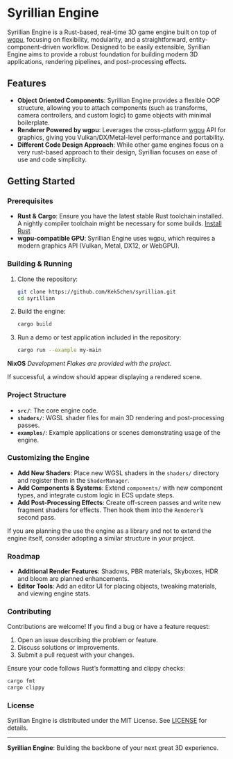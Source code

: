 # Syrillian Engine

Syrillian Engine is a Rust-based, real-time 3D game engine built on top of [wgpu](https://github.com/gfx-rs/wgpu), focusing on flexibility, modularity, and a straightforward, entity-component-driven workflow. Designed to be easily extensible, Syrillian Engine aims to provide a robust foundation for building modern 3D applications, rendering pipelines, and post-processing effects.

## Features

- **Object Oriented Components**: Syrillian Engine provides a flexible OOP structure, allowing you to attach components (such as transforms, camera controllers, and custom logic) to game objects with minimal boilerplate.
- **Renderer Powered by wgpu**: Leverages the cross-platform [wgpu](https://github.com/gfx-rs/wgpu) API for graphics, giving you Vulkan/DX/Metal-level performance and portability.
- **Different Code Design Approach**: While other game engines focus on a very rust-based approach to their design, Syrillian focuses on ease of use and code simplicity.

## Getting Started

### Prerequisites

- **Rust & Cargo**: Ensure you have the latest stable Rust toolchain installed. A nightly compiler toolchain might be necessary for some builds.
  [Install Rust](https://www.rust-lang.org/tools/install)
- **wgpu-compatible GPU**: Syrillian Engine uses wgpu, which requires a modern graphics API (Vulkan, Metal, DX12, or WebGPU).

### Building & Running

1. Clone the repository:
   ```bash
   git clone https://github.com/Kek5chen/syrillian.git
   cd syrillian
   ```

2. Build the engine:
   ```bash
   cargo build
   ```

3. Run a demo or test application included in the repository:
   ```bash
   cargo run --example my-main
   ```

**NixOS** *Development Flakes are provided with the project.*

If successful, a window should appear displaying a rendered scene.

### Project Structure

- **`src/`**: The core engine code.
- **`shaders/`**: WGSL shader files for main 3D rendering and post-processing passes.
- **`examples/`**: Example applications or scenes demonstrating usage of the engine.

### Customizing the Engine

- **Add New Shaders**: Place new WGSL shaders in the `shaders/` directory and register them in the `ShaderManager`.
- **Add Components & Systems**: Extend `components/` with new component types, and integrate custom logic in ECS update steps.
- **Add Post-Processing Effects**: Create off-screen passes and write new fragment shaders for effects. Then hook them into the `Renderer`’s second pass.

If you are planning the use the engine as a library and not to extend the engine itself, consider adopting a similar structure in your project.

### Roadmap

- **Additional Render Features**: Shadows, PBR materials, Skyboxes, HDR and bloom are planned enhancements.
- **Editor Tools**: Add an editor UI for placing objects, tweaking materials, and viewing engine stats.

### Contributing

Contributions are welcome! If you find a bug or have a feature request:

1. Open an issue describing the problem or feature.
2. Discuss solutions or improvements.
3. Submit a pull request with your changes.

Ensure your code follows Rust’s formatting and clippy checks:
```bash
cargo fmt
cargo clippy
```

### License

Syrillian Engine is distributed under the MIT License. See [LICENSE](LICENSE) for details.

---

**Syrillian Engine**: Building the backbone of your next great 3D experience.
